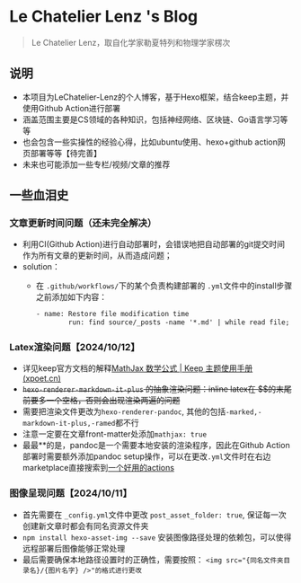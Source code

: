 # Le Chatelier Lenz 's Blog

> Le Chatelier Lenz，取自化学家勒夏特列和物理学家楞次

## 说明

- 本项目为LeChatelier-Lenz的个人博客，基于Hexo框架，结合keep主题，并使用Github Action进行部署
- 涵盖范围主要是CS领域的各种知识，包括神经网络、区块链、Go语言学习等等
- 也会包含一些实操性的经验心得，比如ubuntu使用、hexo+github action网页部署等等【待完善】
- 未来也可能添加一些专栏/视频/文章的推荐

## 一些血泪史

### 文章更新时间问题（还未完全解决）

- 利用CI(Github Action)进行自动部署时，会错误地把自动部署的git提交时间作为所有文章的更新时间，从而造成问题；
- solution：
  - 在 `.github/workflows/`下的某个负责构建部署的 `.yml`文件中的install步骤之前添加如下内容：

    ```xml
    - name: Restore file modification time
            run: find source/_posts -name '*.md' | while read file; do touch -d "$(git log -1 --format="@%ct" "$file")" "$file"; done
    ```

### Latex渲染问题【2024/10/12】

- 详见keep官方文档的解释[MathJax 数学公式 | Keep 主题使用手册 (xpoet.cn)](https://v3.keep-docs.xpoet.cn/writing/mathjax.html#latex-%E6%B8%B2%E6%9F%93%E9%97%AE%E9%A2%98)
- ~~`hexo-renderer-markdown-it-plus` 的抽象渲染问题：inline latex在 $$的末尾前要多一个空格，否则会出现渲染两遍的问题~~
- 需要把渲染文件更改为`hexo-renderer-pandoc`, 其他的包括`-marked,-markdown-it-plus,-ramed`都不行
- 注意一定要在文章front-matter处添加`mathjax: true`
- 最最**的是，pandoc是一个需要本地安装的渲染程序，因此在Github Action部署时需要额外添加pandoc setup操作，可以在更改`.yml`文件时在右边marketplace直接搜索到[一个好用的actions](https://github.com/marketplace/actions/pandoc-document-converter)



### 图像呈现问题【2024/10/11】

- 首先需要在 `_config.yml`文件中更改 `post_asset_folder: true`, 保证每一次创建新文章时都会有同名资源文件夹
- `npm install hexo-asset-img --save` 安装图像路径处理的依赖包，可以使得远程部署后图像能够正常处理
- 最后需要确保本地路径设置时的正确性，需要按照：
  `<img src="{同名文件夹目录名}/{图片名字} />"的格式进行更改`
